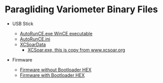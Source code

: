 # Paragliding Variometer Binary Files

 * USB Stick
   * [AutoRunCE.exe WinCE executable](./AutoRunCE.exe)
   * [AutoRunCE.ini](./AutoRunCE.ini)
   * [XCSoarData](./XCSoarData)
     * [XCSoar.exe, this is copy from www.xcsoar.org ](./XCSoarData/XCSoar.exe)

* Firmware
  * [Firmware without Bootloader HEX](./SerialVariometer.hex)
  * [Firmware with Bootloader HEX](./SerialVariometer.with_bootloader.hex)
